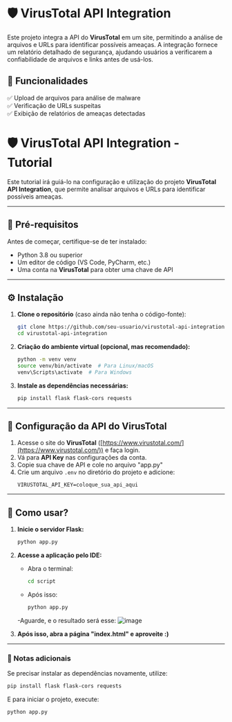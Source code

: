 # 🛡️ VirusTotal API Integration  

Este projeto integra a API do **VirusTotal** em um site, permitindo a análise de arquivos e URLs para identificar possíveis ameaças. A integração fornece um relatório detalhado de segurança, ajudando usuários a verificarem a confiabilidade de arquivos e links antes de usá-los.  

## 🚀 Funcionalidades  
✅ Upload de arquivos para análise de malware  
✅ Verificação de URLs suspeitas  
✅ Exibição de relatórios de ameaças detectadas  

# 🛡️ VirusTotal API Integration - Tutorial

Este tutorial irá guiá-lo na configuração e utilização do projeto **VirusTotal API Integration**, que permite analisar arquivos e URLs para identificar possíveis ameaças.

---

## 📌 Pré-requisitos

Antes de começar, certifique-se de ter instalado:
- Python 3.8 ou superior
- Um editor de código (VS Code, PyCharm, etc.)
- Uma conta na **VirusTotal** para obter uma chave de API

---

## ⚙ Instalação

1. **Clone o repositório** (caso ainda não tenha o código-fonte):
   ```bash
   git clone https://github.com/seu-usuario/virustotal-api-integration.git
   cd virustotal-api-integration
   ```

2. **Criação do ambiente virtual (opcional, mas recomendado):**
   ```bash
   python -m venv venv
   source venv/bin/activate  # Para Linux/macOS
   venv\Scripts\activate  # Para Windows
   ```

3. **Instale as dependências necessárias:**
   ```bash
   pip install flask flask-cors requests
   ```

---

## 🔑 Configuração da API do VirusTotal

1. Acesse o site do **VirusTotal** ([https://www.virustotal.com/](https://www.virustotal.com/)) e faça login.
2. Vá para **API Key** nas configurações da conta.
3. Copie sua chave de API e cole no arquivo "app.py"
4. Crie um arquivo `.env` no diretório do projeto e adicione:
   ```env
   VIRUSTOTAL_API_KEY=coloque_sua_api_aqui
   ```

---

## 🚀 Como usar?

1. **Inicie o servidor Flask:**
   ```bash
   python app.py
   ```

2. **Acesse a aplicação pelo IDE:**
   - Abra o terminal:
     ```bash
     cd script
     ```
   - Após isso:
     ```bash
     python app.py
     ```
   -Aguarde, e o resultado será esse:
   ![image](https://github.com/user-attachments/assets/c02c27d1-8294-4174-b7df-bb125945f920)

3. **Após isso, abra a página "index.html" e aproveite :)**
---

### 📌 Notas adicionais

Se precisar instalar as dependências novamente, utilize:
```bash
pip install flask flask-cors requests
```
E para iniciar o projeto, execute:
```bash
python app.py
```

